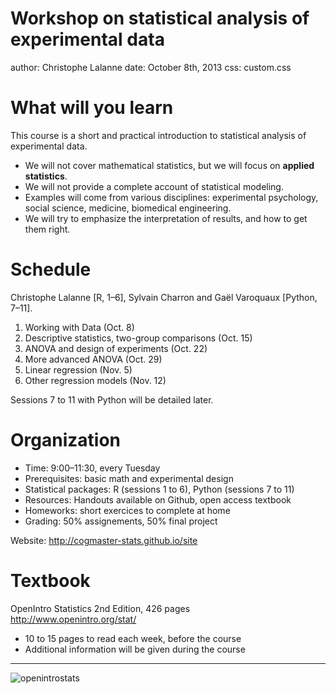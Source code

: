 Workshop on statistical analysis of experimental data
========================================================
author: Christophe Lalanne
date: October 8th, 2013
css: custom.css

What will you learn
========================================================

This course is a short and practical introduction to statistical analysis of experimental data. 

* We will not cover mathematical statistics, but we will focus on **applied statistics**.
* We will not provide a complete account of statistical modeling.
* Examples will come from various disciplines: experimental psychology, social science, medicine, biomedical engineering.
* We will try to emphasize the interpretation of results, and how to get them right.


Schedule
========================================================

Christophe Lalanne [R, 1–6], Sylvain Charron and Gaël Varoquaux [Python, 7–11].

1. Working with Data (Oct. 8)
2. Descriptive statistics, two-group comparisons (Oct. 15)
3. ANOVA and design of experiments (Oct. 22)
4. More advanced ANOVA (Oct. 29)
5. Linear regression (Nov. 5)
6. Other regression models (Nov. 12)

Sessions 7 to 11 with Python will be detailed later.


Organization
========================================================

* Time: 9:00–11:30, every Tuesday
* Prerequisites: basic math and experimental design
* Statistical packages: R (sessions 1 to 6), Python (sessions 7 to 11)
* Resources: Handouts available on Github, open access textbook
* Homeworks: short exercices to complete at home
* Grading: 50% assignements, 50% final project

Website: http://cogmaster-stats.github.io/site

Textbook
========================================================

OpenIntro Statistics 2nd Edition, 426 pages  
http://www.openintro.org/stat/

* 10 to 15 pages to read each week, before the course
* Additional information will be given during the course

---

![openintrostats](./img/openintrostats.png)
